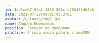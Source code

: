 ```yaml
---
id: 4cd1ce67-65a1-48f0-866c-c2854ffd64c6
date: 2021-07-22T09:01:43.376Z
avatar: /uploads/img2.jpg
name: Андрей Емельянов
position: Эксперт по продажам
practice: 2 года опыта работы с amoCRM
---
```

